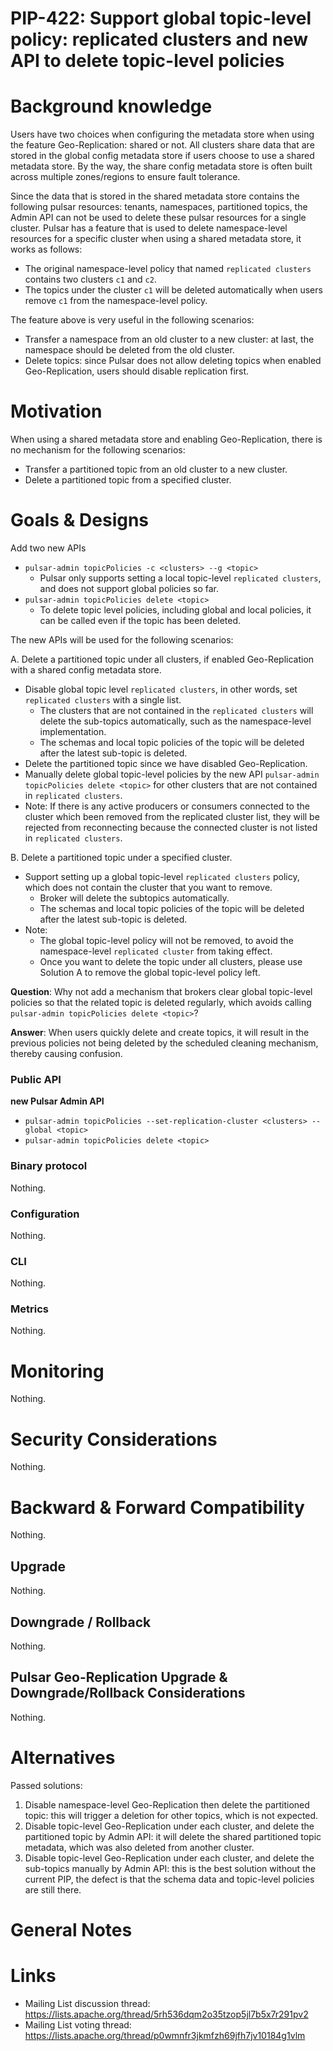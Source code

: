 # PIP-422: Support global topic-level policy: replicated clusters and new API to delete topic-level policies

# Background knowledge

Users have two choices when configuring the metadata store when using the feature Geo-Replication: shared or not.
All clusters share data that are stored in the global config metadata store if users choose to use a shared metadata store.
By the way, the share config metadata store is often built across multiple zones/regions to ensure fault tolerance.

Since the data that is stored in the shared metadata store contains the following pulsar resources: tenants, namespaces, partitioned topics,
the Admin API can not be used to delete these pulsar resources for a single cluster.
Pulsar has a feature that is used to delete namespace-level resources for a specific cluster when using a shared metadata store, it works as follows:
- The original namespace-level policy that named `replicated clusters` contains two clusters `c1` and `c2`.
- The topics under the cluster `c1` will be deleted automatically when users remove `c1` from the namespace-level policy.

The feature above is very useful in the following scenarios:
- Transfer a namespace from an old cluster to a new cluster: at last, the namespace should be deleted from the old cluster.
- Delete topics: since Pulsar does not allow deleting topics when enabled Geo-Replication, users should disable replication first.

# Motivation

When using a shared metadata store and enabling Geo-Replication, there is no mechanism for the following scenarios:
- Transfer a partitioned topic from an old cluster to a new cluster.
- Delete a partitioned topic from a specified cluster.

# Goals & Designs

Add two new APIs
- `pulsar-admin topicPolicies -c <clusters> --g <topic>`
  -  Pulsar only supports setting a local topic-level `replicated clusters`, and does not support global policies so far.
- `pulsar-admin topicPolicies delete <topic>`
  - To delete topic level policies, including global and local policies, it can be called even if the topic has been deleted.

The new APIs will be used for the following scenarios:

A. Delete a partitioned topic under all clusters, if enabled Geo-Replication with a shared config metadata store.
- Disable global topic level `replicated clusters`, in other words, set `replicated clusters` with a single list.
  - The clusters that are not contained in the `replicated clusters` will delete the sub-topics automatically, such as the namespace-level implementation.
  - The schemas and local topic policies of the topic will be deleted after the latest sub-topic is deleted.
- Delete the partitioned topic since we have disabled Geo-Replication.
- Manually delete global topic-level policies by the new API `pulsar-admin topicPolicies delete <topic>` for other clusters that are not contained in `replicated clusters`.
- Note: If there is any active producers or consumers connected to the cluster which been removed from the replicated cluster list, they will be rejected from reconnecting because the connected cluster is not listed in `replicated clusters`.

B. Delete a partitioned topic under a specified cluster.
- Support setting up a global topic-level `replicated clusters` policy, which does not contain the cluster that you want to remove. 
  - Broker will delete the subtopics automatically.
  - The schemas and local topic policies of the topic will be deleted after the latest sub-topic is deleted.
- Note:
  - The global topic-level policy will not be removed, to avoid the namespace-level `replicated cluster` from taking effect.
  - Once you want to delete the topic under all clusters, please use Solution A to remove the global topic-level policy left.

**Question**: Why not add a mechanism that brokers clear global topic-level policies so that the related topic is deleted regularly, which avoids calling `pulsar-admin topicPolicies delete <topic>`?

**Answer**: When users quickly delete and create topics, it will result in the previous policies not being deleted by the scheduled cleaning mechanism, thereby causing confusion.

### Public API

**new Pulsar Admin API**
- `pulsar-admin topicPolicies --set-replication-cluster <clusters> --global <topic>`
- `pulsar-admin topicPolicies delete <topic>`

### Binary protocol
Nothing.

### Configuration
Nothing.

### CLI
Nothing.

### Metrics
Nothing.

# Monitoring
Nothing.

# Security Considerations
Nothing.

# Backward & Forward Compatibility
Nothing.

## Upgrade
Nothing.

## Downgrade / Rollback
Nothing.

## Pulsar Geo-Replication Upgrade & Downgrade/Rollback Considerations
Nothing.

# Alternatives
Passed solutions:
1. Disable namespace-level Geo-Replication then delete the partitioned topic: this will trigger a deletion for other topics, which is not expected.
2. Disable topic-level Geo-Replication under each cluster, and delete the partitioned topic by Admin API: it will delete the shared partitioned topic metadata, which was also deleted from another cluster.
3. Disable topic-level Geo-Replication under each cluster, and delete the sub-topics manually by Admin API: this is the best solution without the current PIP, the defect is that the schema data and topic-level policies are still there.
# General Notes

# Links

* Mailing List discussion thread: https://lists.apache.org/thread/5rh536dqm2o35tzop5jl7b5x7r291pv2
* Mailing List voting thread: https://lists.apache.org/thread/p0wmnfr3jkmfzh69jfh7jv10184g1vlm
